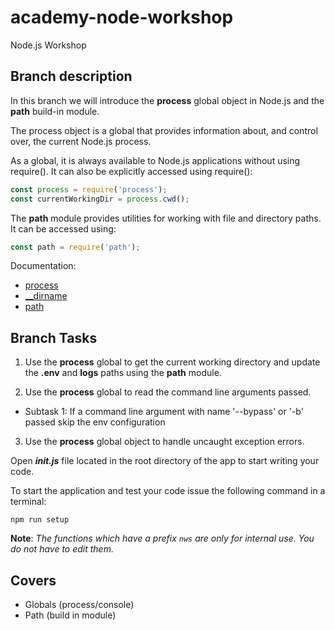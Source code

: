 # academy-node-workshop

Node.js Workshop

## Branch description

In this branch we will introduce the **process** global object in Node.js and the **path** build-in module.

The process object is a global that provides information about, and control over, the current Node.js process. 

As a global, it is always available to Node.js applications without using require(). It can also be explicitly accessed using require():

```js
const process = require('process');
const currentWorkingDir = process.cwd();
```

The **path** module provides utilities for working with file and directory paths. It can be accessed using:

```js
const path = require('path');
```

Documentation:

- [process](https://nodejs.org/api/process.html)
- [__dirname](https://nodejs.org/docs/latest/api/modules.html#modules_dirname)
- [path](https://nodejs.org/api/path.html)

## Branch Tasks

1. Use the **process** global to get the current working directory and update the **.env** and **logs** paths using the **path** module.

2. Use the **process** global to read the command line arguments passed.

- Subtask 1: If a command line argument with name '--bypass' or '-b' passed skip the env configuration

3. Use the **process** global object to handle uncaught exception errors.

Open *__init.js__* file located in the root directory of the app to start writing your code.

To start the application and test your code issue the following command in a terminal:

```
npm run setup
```

**Note**: *The functions which have a prefix `nws` are only for internal use. You do not have to edit them.*

## Covers

- Globals (process/console)
- Path (build in module)
